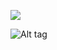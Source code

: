 ![](https://komarev.com/ghpvc/?username=yaoicream&label=𐙚⊹`Spider-lilies&base=2300&color=7B1923)

![Alt tag](https://files.catbox.moe/8aii5f.png)

